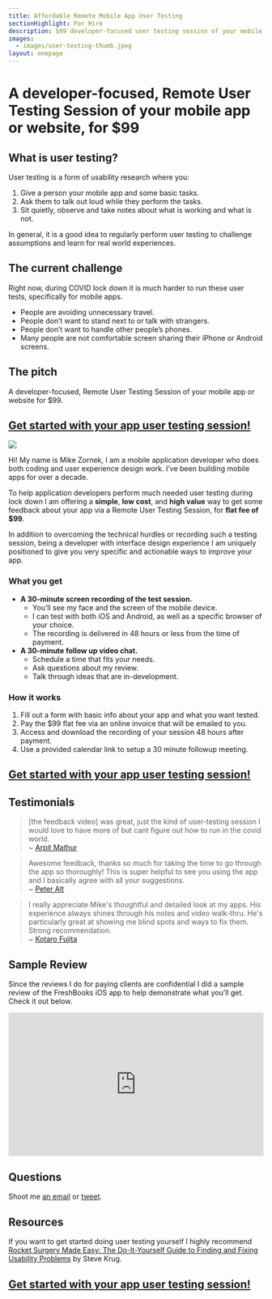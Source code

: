 ```yaml
---
title: Affordable Remote Mobile App User Testing
sectionHighlight: For Hire
description: $99 developer-focused user testing session of your mobile app or website.
images:
  - images/user-testing-thumb.jpeg
layout: onepage
---
```


# A developer-focused, Remote User Testing Session of your mobile app or website, for $99

## What is user testing?

User testing is a form of usability research where you:

1. Give a person your mobile app and some basic tasks.
2. Ask them to talk out loud while they perform the tasks.
3. Sit quietly, observe and take notes about what is working and what is not.

In general, it is a good idea to regularly perform user testing to challenge assumptions and learn for real world experiences.

## The current challenge

Right now, during COVID lock down it is much harder to run these user tests, specifically for mobile apps.

* People are avoiding unnecessary travel.
* People don’t want to stand next to or talk with strangers.
* People don’t want to handle other people’s phones.
* Many people are not comfortable screen sharing their iPhone or Android screens.

## The pitch

A developer-focused, Remote User Testing Session of your mobile app or website for $99.

## [Get started with your app user testing session!](https://zorn.typeform.com/to/GALgTKaA)

<p><img src="/images/zorn_square.png" class="avatar" /></p>

Hi! My name is Mike Zornek, I am a mobile application developer who does both coding and user experience design work. I’ve been building mobile apps for over a decade.

To help application developers perform much needed user testing during lock down I am offering a **simple**, **low cost**, and **high value** way to get some feedback about your app via a Remote User Testing Session, for **flat fee of $99**.

In addition to overcoming the technical hurdles or recording such a testing session, being a developer with interface design experience I am uniquely positioned to give you very specific and actionable ways to improve your app. 

### What you get

* **A 30-minute screen recording of the test session.**
	* You’ll see my face and the screen of the mobile device. 
	* I can test with both iOS and Android, as well as a specific browser of your choice.
	* The recording is delivered in 48 hours or less from the time of payment.
* **A 30-minute follow up video chat.**
	* Schedule a time that fits your needs.
	* Ask questions about my review.
	* Talk through ideas that are in-development.

### How it works

1. Fill out a form with basic info about your app and what you want tested. 
2. Pay the $99 flat fee via an online invoice that will be emailed to you.
3. Access and download the recording of your session 48 hours after payment.
4. Use a provided calendar link to setup a 30 minute followup meeting.

## [Get started with your app user testing session!](https://zorn.typeform.com/to/GALgTKaA)

## Testimonials

> [the feedback video] was great, just the kind of user-testing session I would love to have more of but cant figure out how to run in the covid world.  
> ~ [Arpit Mathur](https://twitter.com/arpit)

> Awesome feedback, thanks so much for taking the time to go through the app so thoroughly! This is super helpful to see you using the app and I basically agree with all your suggestions.  
> ~ [Peter Alt](https://twitter.com/pewalt)

> I really appreciate Mike's thoughtful and detailed look at my apps. His experience always shines through his notes and video walk-thru. He's particularly great at showing me blind spots and ways to fix them. Strong recommendation.  
> ~ [Kotaro Fujita](https://twitter.com/wild37)

## Sample Review

Since the reviews I do for paying clients are confidential I did a sample review of the FreshBooks iOS app to help demonstrate what you’ll get. Check it out below.

<div style="padding:56.25% 0 0 0;position:relative;"><iframe src="https://player.vimeo.com/video/451294841" style="position:absolute;top:0;left:0;width:100%;height:100%;" frameborder="0" allow="autoplay; fullscreen" allowfullscreen></iframe></div>

<script src="https://player.vimeo.com/api/player.js"></script>

## Questions

Shoot me [an email](mailto:zorn@zornlabs.com) or [tweet](https://twitter.com/zorn).

## Resources

If you want to get started doing user testing yourself I highly recommend [Rocket Surgery Made Easy: The Do-It-Yourself Guide to Finding and Fixing Usability Problems](https://amzn.to/34zB2Ap) by Steve Krug.

## [Get started with your app user testing session!](https://zorn.typeform.com/to/GALgTKaA)
